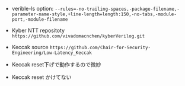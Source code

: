 
- verible-ls option: `--rules=-no-trailing-spaces,-package-filename,-parameter-name-style,+line-length=length:150,-no-tabs,-module-port,-module-filename`

- Kyber NTT repositoty `https://github.com/vivadomacnchen/kyberVerilog.git`

- Keccak source `https://github.com/Chair-for-Security-Engineering/Low-Latency_Keccak`

- Keccak reset下げで動作するので微妙
- Keccak reset かけてない